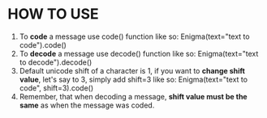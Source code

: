 # HOW TO USE
1. To **code** a message use code() function like so: Enigma(text="text to code").code() 
2. To **decode** a message use decode() function like so: Enigma(text="text to decode").decode() 
3. Default unicode shift of a character is 1, if you want to **change shift value**, let's say to 3, simply add shift=3 like so: Enigma(text="text to code", shift=3).code()
4. Remember, that when decoding a message, **shift value must be the same** as when the message was coded.
